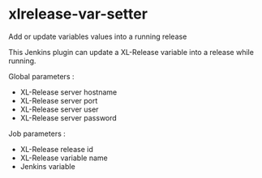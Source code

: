 # xlrelease-var-setter
Add or update variables values into a running release

This Jenkins plugin can update a XL-Release variable into a release while running.

Global parameters :
- XL-Release server hostname
- XL-Release server port
- XL-Release server user
- XL-Release server password

Job parameters : 
- XL-Release release id
- XL-Release variable name
- Jenkins variable

